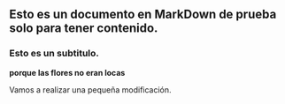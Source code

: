 ## Esto es un documento en MarkDown de prueba solo para tener contenido.

### Esto es un subtitulo.

**porque las flores no eran locas**

Vamos a realizar una pequeña modificación.
